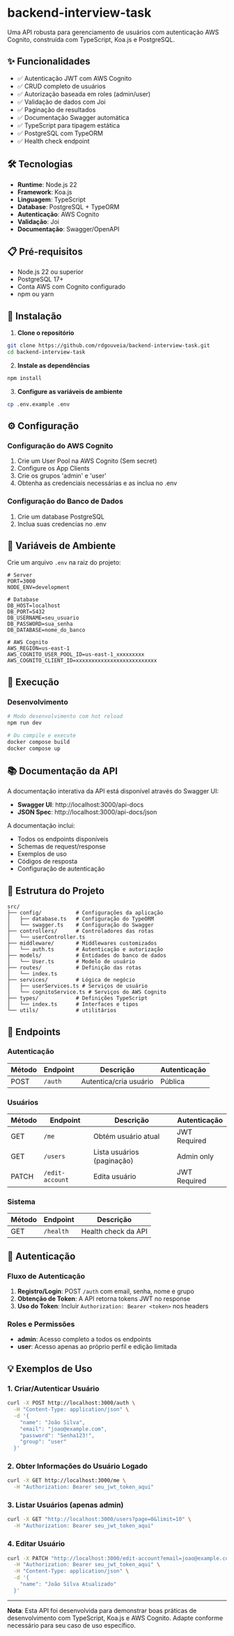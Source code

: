 # backend-interview-task

Uma API robusta para gerenciamento de usuários com autenticação AWS Cognito, construída com TypeScript, Koa.js e PostgreSQL.

## ✨ Funcionalidades

- ✅ Autenticação JWT com AWS Cognito
- ✅ CRUD completo de usuários
- ✅ Autorização baseada em roles (admin/user)
- ✅ Validação de dados com Joi
- ✅ Paginação de resultados
- ✅ Documentação Swagger automática
- ✅ TypeScript para tipagem estática
- ✅ PostgreSQL com TypeORM
- ✅ Health check endpoint

## 🛠 Tecnologias

- **Runtime**: Node.js 22
- **Framework**: Koa.js
- **Linguagem**: TypeScript
- **Database**: PostgreSQL + TypeORM
- **Autenticação**: AWS Cognito
- **Validação**: Joi
- **Documentação**: Swagger/OpenAPI

## 📋 Pré-requisitos

- Node.js 22 ou superior
- PostgreSQL 17+
- Conta AWS com Cognito configurado
- npm ou yarn

## 🚀 Instalação

1. **Clone o repositório**

```bash
git clone https://github.com/rdgouveia/backend-interview-task.git
cd backend-interview-task
```

2. **Instale as dependências**

```bash
npm install
```

3. **Configure as variáveis de ambiente**

```bash
cp .env.example .env
```

## ⚙️ Configuração

### Configuração do AWS Cognito

1. Crie um User Pool na AWS Cognito (Sem secret)
2. Configure os App Clients
3. Crie os grupos 'admin' e 'user'
4. Obtenha as credenciais necessárias e as inclua no .env

### Configuração do Banco de Dados

1. Crie um database PostgreSQL
2. Inclua suas credencias no .env

## 🔧 Variáveis de Ambiente

Crie um arquivo `.env` na raiz do projeto:

```env
# Server
PORT=3000
NODE_ENV=development

# Database
DB_HOST=localhost
DB_PORT=5432
DB_USERNAME=seu_usuario
DB_PASSWORD=sua_senha
DB_DATABASE=nome_do_banco

# AWS Cognito
AWS_REGION=us-east-1
AWS_COGNITO_USER_POOL_ID=us-east-1_xxxxxxxxx
AWS_COGNITO_CLIENT_ID=xxxxxxxxxxxxxxxxxxxxxxxxxx
```

## 🏃 Execução

### Desenvolvimento

```bash
# Modo desenvolvimento com hot reload
npm run dev

# Ou compile e execute
docker compose build
docker compose up
```

## 📚 Documentação da API

A documentação interativa da API está disponível através do Swagger UI:

- **Swagger UI**: http://localhost:3000/api-docs
- **JSON Spec**: http://localhost:3000/api-docs/json

A documentação inclui:

- Todos os endpoints disponíveis
- Schemas de request/response
- Exemplos de uso
- Códigos de resposta
- Configuração de autenticação

## 📁 Estrutura do Projeto

```
src/
├── config/           # Configurações da aplicação
│   ├── database.ts   # Configuração do TypeORM
│   └── swagger.ts    # Configuração do Swagger
├── controllers/      # Controladores das rotas
│   └── userController.ts
├── middleware/       # Middlewares customizados
│   └── auth.ts       # Autenticação e autorização
├── models/           # Entidades do banco de dados
│   └── User.ts       # Modelo de usuário
├── routes/           # Definição das rotas
│   └── index.ts
├── services/         # Lógica de negócio
│   ├── userServices.ts # Serviços de usuário
│   └── cognitoService.ts # Serviços do AWS Cognito
├── types/            # Definições TypeScript
│   └── index.ts      # Interfaces e tipos
└── utils/            # utilitários
```

## 🔌 Endpoints

### Autenticação

| Método | Endpoint | Descrição              | Autenticação |
| ------ | -------- | ---------------------- | ------------ |
| POST   | `/auth`  | Autentica/cria usuário | Pública      |

### Usuários

| Método | Endpoint        | Descrição                  | Autenticação |
| ------ | --------------- | -------------------------- | ------------ |
| GET    | `/me`           | Obtém usuário atual        | JWT Required |
| GET    | `/users`        | Lista usuários (paginação) | Admin only   |
| PATCH  | `/edit-account` | Edita usuário              | JWT Required |

### Sistema

| Método | Endpoint  | Descrição           |
| ------ | --------- | ------------------- |
| GET    | `/health` | Health check da API |

## 🔐 Autenticação

### Fluxo de Autenticação

1. **Registro/Login**: POST `/auth` com email, senha, nome e grupo
2. **Obtenção de Token**: A API retorna tokens JWT no response
3. **Uso do Token**: Incluir `Authorization: Bearer <token>` nos headers

### Roles e Permissões

- **admin**: Acesso completo a todos os endpoints
- **user**: Acesso apenas ao próprio perfil e edição limitada

## 💡 Exemplos de Uso

### 1. Criar/Autenticar Usuário

```bash
curl -X POST http://localhost:3000/auth \
  -H "Content-Type: application/json" \
  -d '{
    "name": "João Silva",
    "email": "joao@example.com",
    "password": "Senha123!",
    "group": "user"
  }'
```

### 2. Obter Informações do Usuário Logado

```bash
curl -X GET http://localhost:3000/me \
  -H "Authorization: Bearer seu_jwt_token_aqui"
```

### 3. Listar Usuários (apenas admin)

```bash
curl -X GET "http://localhost:3000/users?page=0&limit=10" \
  -H "Authorization: Bearer seu_jwt_token_aqui"
```

### 4. Editar Usuário

```bash
curl -X PATCH "http://localhost:3000/edit-account?email=joao@example.com" \
  -H "Authorization: Bearer seu_jwt_token_aqui" \
  -H "Content-Type: application/json" \
  -d '{
    "name": "João Silva Atualizado"
  }'
```

---

**Nota**: Esta API foi desenvolvida para demonstrar boas práticas de desenvolvimento com TypeScript, Koa.js e AWS Cognito. Adapte conforme necessário para seu caso de uso específico.
